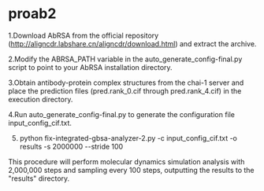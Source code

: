 # proab2
1.Download AbRSA from the official repository (http://aligncdr.labshare.cn/aligncdr/download.html) and extract the archive.

2.Modify the ABRSA_PATH variable in the auto_generate_config-final.py script to point to your AbRSA installation directory.

3.Obtain antibody-protein complex structures from the chai-1 server and place the prediction files (pred.rank_0.cif through pred.rank_4.cif) in the execution directory.

4.Run auto_generate_config-final.py to generate the configuration file input_config_cif.txt.

5. python fix-integrated-gbsa-analyzer-2.py -c input_config_cif.txt -o results -s 2000000 --stride 100

This procedure will perform molecular dynamics simulation analysis with 2,000,000 steps and sampling every 100 steps, outputting the results to the "results" directory.
